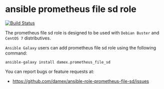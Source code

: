 # ansible prometheus file sd role

[![Build Status](https://travis-ci.com/damex/ansible-role-prometheus-file-sd.svg?branch=master)](https://travis-ci.com/damex/ansible-role-prometheus-file-sd)

The prometheus file sd role is designed to be used with `Debian Buster` and `CentOS 7` distributives.

`Ansible Galaxy` users can add prometheus file sd role using the following command:

`ansible-galaxy install damex.prometheus_file_sd`

You can report bugs or feature requests at:

* https://github.com/damex/ansible-role-prometheus-file-sd/issues
